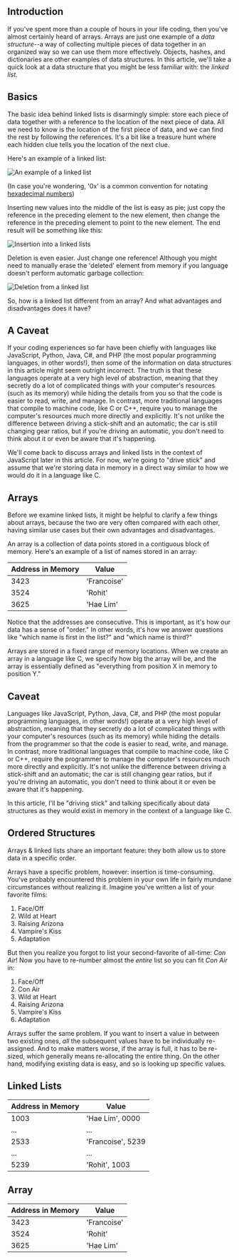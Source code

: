 ## Introduction
If you've spent more than a couple of hours in your life coding, then you've almost certainly heard of arrays. Arrays are just one example of a *data structure*--a way of collecting multiple pieces of data together in an organized way so we can use them more effectively. Objects, hashes, and dictionaries are other examples of data structures. In this article, we'll take a quick look at a data structure that you might be less familiar with: the *linked list*.

## Basics
The basic idea behind linked lists is disarmingly simple: store each piece of data together with a reference to the location of the next piece of data. All we need to know is the location of the first piece of data, and we can find the rest by following the references. It's a bit like a treasure hunt where each hidden clue tells you the location of the next clue.

Here's an example of a linked list:

![An example of a linked list](https://github.com/philipd/r-n-r/raw/master/images/linked-list.png)

(In case you're wondering, '0x' is a common convention for notating [hexadecimal numbers](https://en.wikipedia.org/wiki/Hexadecimal))

Inserting new values into the middle of the list is easy as pie; just copy the reference in the preceding element to the new element, then change the reference in the preceding element to point to the new element. The end result will be something like this:

![Insertion into a linked lists](https://github.com/philipd/r-n-r/raw/master/images/linked-list-insertion.png)

Deletion is even easier. Just change one reference! Although you might need to manually erase the 'deleted' element from memory if you language doesn't perform automatic garbage collection:

![Deletion from a linked list](https://github.com/philipd/r-n-r/raw/master/images/linked-list-deletion.png)

So, how is a linked list different from an array? And what advantages and disadvantages does it have?

## A Caveat
If your coding experiences so far have been chiefly with languages like JavaScript, Python, Java, C#, and PHP (the most popular programming languages, in other words!), then some of the information on data structures in this article might seem outright incorrect. The truth is that these languages operate at a very high level of abstraction, meaning that they secretly do a lot of complicated things with your computer's resources (such as its memory) while hiding the details from you so that the code is easier to read, write, and manage. In contrast, more traditional languages that compile to machine code, like C or C++, require you to manage the computer's resources much more directly and explicitly. It's not unlike  the difference between driving a stick-shift and an automatic; the car is still changing gear ratios, but if you're driving an automatic, you don't need to think about it or even be aware that it's happening.

We'll come back to discuss arrays and linked lists in the context of JavaScript later in this article. For now, we're going to "drive stick" and assume that we're storing data in memory in a direct way similar to how we would do it in a language like C.

## Arrays
Before we examine linked lists, it might be helpful to clarify a few things about arrays, because the two are very often compared with each other, having similar use cases but their own advantages and disadvantages.

An array is a collection of data points stored in a contiguous block of memory. Here's an example of a list of names stored in an array:

Address in Memory | Value
--- | --- 
3423 | 'Francoise'
3524 | 'Rohit'
3625 | 'Hae Lim'

Notice that the addresses are consecutive. This is important, as it's how our data has a sense of "order." In other words, it's how we answer questions like "which name is first in the list?" and "which name is third?"

Arrays are stored in a fixed range of memory locations. When we create an array in a language like C, we specify how big the array will be, and the array is essentially defined as "everything from position X in memory to position Y."



## Caveat
Languages like JavaScript, Python, Java, C#, and PHP (the most popular programming languages, in other words!) operate at a very high level of abstraction, meaning that they secretly do a lot of complicated things with your computer's resources (such as its memory) while hiding the details from the programmer so that the code is easier to read, write, and manage. In contrast, more traditional languages that compile to machine code, like C or C++, require the programmer to manage the computer's resources much more directly and explicitly. It's not unlike  the difference between driving a stick-shift and an automatic; the car is still changing gear ratios, but if you're driving an automatic, you don't need to think about it or even be aware that it's happening.

In this article, I'll be "driving stick" and talking specifically about data structures as they would exist in memory in the context of a language like C.

## Ordered Structures

Arrays & linked lists share an important feature: they both allow us to store data in a specific order. 

Arrays have a specific problem, however: insertion is time-consuming. You've probably encountered this problem in your own life in fairly mundane circumstances without realizing it. Imagine you've written a list of your favorite films:
1. Face/Off
2. Wild at Heart
3. Raising Arizona
4. Vampire's Kiss
5. Adaptation

But then you realize you forgot to list your second-favorite of all-time: *Con Air*! Now you have to re-number almost the *entire* list so you can fit *Con Air* in:
1. Face/Off
2. Con Air 
3. Wild at Heart
4. Raising Arizona
5. Vampire's Kiss
6. Adaptation

Arrays suffer the same problem. If you want to insert a value in between two existing ones, *all* the subsequent values have to be individually re-assigned. And to make matters worse, if the array is full, it has to be re-sized, which generally means re-allocating the entire thing. On the other hand, modifying existing data is easy, and so is looking up specific values.

## Linked Lists
Address in Memory | Value
--- | ---
1003 | 'Hae Lim', 0000
... | ...
2533 | 'Francoise', 5239
... | ...
5239 | 'Rohit', 1003

## Array
Address in Memory | Value
--- | --- 
3423 | 'Francoise'
3524 | 'Rohit'
3625 | 'Hae Lim'